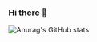 ### Hi there 👋

<!-- [![Weston's GitHub stats](https://github-readme-stats.vercel.app/api?username=wmauz677)](https://github.com/anuraghazra/github-readme-stats) -->
![Anurag's GitHub stats](https://github-readme-stats.vercel.app/api?username=wmauz677&show_icons=true&theme=synthwave)


<!--
**wmauz677/wmauz677** is a ✨ _special_ ✨ repository because its `README.md` (this file) appears on your GitHub profile.

Here are some ideas to get you started:

- 🔭 I’m currently working on ...
- 🌱 I’m currently learning ...
- 👯 I’m looking to collaborate on ...
- 🤔 I’m looking for help with ...
- 💬 Ask me about ...
- 📫 How to reach me: ...
- 😄 Pronouns: ...
- ⚡ Fun fact: ...
-->
